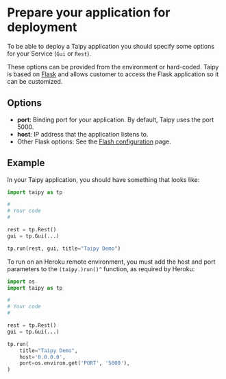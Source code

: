 # Prepare your application for deployment

To be able to deploy a Taipy application you should specify some options for your Service (`Gui` or `Rest`).

These options can be provided from the environment or hard-coded.
Taipy is based on [Flask](https://flask.palletsprojects.com/) and allows customer to
access the Flask application so it can be customized.

## Options

- **port**: Binding port for your application. By default, Taipy uses the port 5000.
- **host**: IP address that the application listens to.
- Other Flask options: See the [Flash configuration](https://flask.palletsprojects.com/en/2.1.x/config/) page.

## Example

In your Taipy application, you should have something that looks like:
```python
import taipy as tp

#
# Your code
#

rest = tp.Rest()
gui = tp.Gui(...)

tp.run(rest, gui, title="Taipy Demo")
```

To run on an Heroku remote environment, you must add the host and port parameters to
the `(taipy.)run()^` function, as required by Heroku:
```python
import os
import taipy as tp

#
# Your code
#

rest = tp.Rest()
gui = tp.Gui(...)

tp.run(
    title="Taipy Demo",
    host='0.0.0.0',
    port=os.environ.get('PORT', '5000'),
)
```
